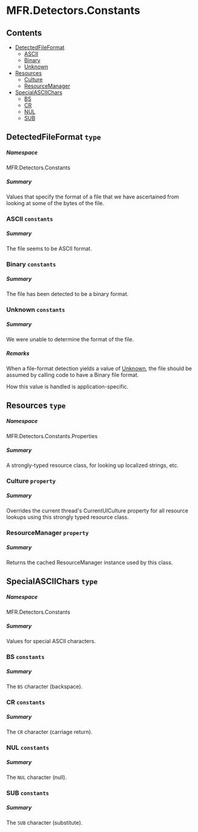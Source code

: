 <a name='assembly'></a>
# MFR.Detectors.Constants

## Contents

- [DetectedFileFormat](#T-MFR-Detectors-Constants-DetectedFileFormat 'MFR.Detectors.Constants.DetectedFileFormat')
  - [ASCII](#F-MFR-Detectors-Constants-DetectedFileFormat-ASCII 'MFR.Detectors.Constants.DetectedFileFormat.ASCII')
  - [Binary](#F-MFR-Detectors-Constants-DetectedFileFormat-Binary 'MFR.Detectors.Constants.DetectedFileFormat.Binary')
  - [Unknown](#F-MFR-Detectors-Constants-DetectedFileFormat-Unknown 'MFR.Detectors.Constants.DetectedFileFormat.Unknown')
- [Resources](#T-MFR-Detectors-Constants-Properties-Resources 'MFR.Detectors.Constants.Properties.Resources')
  - [Culture](#P-MFR-Detectors-Constants-Properties-Resources-Culture 'MFR.Detectors.Constants.Properties.Resources.Culture')
  - [ResourceManager](#P-MFR-Detectors-Constants-Properties-Resources-ResourceManager 'MFR.Detectors.Constants.Properties.Resources.ResourceManager')
- [SpecialASCIIChars](#T-MFR-Detectors-Constants-SpecialASCIIChars 'MFR.Detectors.Constants.SpecialASCIIChars')
  - [BS](#F-MFR-Detectors-Constants-SpecialASCIIChars-BS 'MFR.Detectors.Constants.SpecialASCIIChars.BS')
  - [CR](#F-MFR-Detectors-Constants-SpecialASCIIChars-CR 'MFR.Detectors.Constants.SpecialASCIIChars.CR')
  - [NUL](#F-MFR-Detectors-Constants-SpecialASCIIChars-NUL 'MFR.Detectors.Constants.SpecialASCIIChars.NUL')
  - [SUB](#F-MFR-Detectors-Constants-SpecialASCIIChars-SUB 'MFR.Detectors.Constants.SpecialASCIIChars.SUB')

<a name='T-MFR-Detectors-Constants-DetectedFileFormat'></a>
## DetectedFileFormat `type`

##### Namespace

MFR.Detectors.Constants

##### Summary

Values that specify the format of a file that we have ascertained from looking
at some of the bytes of the file.

<a name='F-MFR-Detectors-Constants-DetectedFileFormat-ASCII'></a>
### ASCII `constants`

##### Summary

The file seems to be ASCII format.

<a name='F-MFR-Detectors-Constants-DetectedFileFormat-Binary'></a>
### Binary `constants`

##### Summary

The file has been detected to be a binary format.

<a name='F-MFR-Detectors-Constants-DetectedFileFormat-Unknown'></a>
### Unknown `constants`

##### Summary

We were unable to determine the format of the file.

##### Remarks

When a file-format detection yields a value of
[Unknown](#F-MFR-Detectors-Constants-DetectedFileFormat-Unknown 'MFR.Detectors.Constants.DetectedFileFormat.Unknown'), the file
should be assumed by calling code to have a Binary file format.



How this value is handled is application-specific.

<a name='T-MFR-Detectors-Constants-Properties-Resources'></a>
## Resources `type`

##### Namespace

MFR.Detectors.Constants.Properties

##### Summary

A strongly-typed resource class, for looking up localized strings, etc.

<a name='P-MFR-Detectors-Constants-Properties-Resources-Culture'></a>
### Culture `property`

##### Summary

Overrides the current thread's CurrentUICulture property for all
  resource lookups using this strongly typed resource class.

<a name='P-MFR-Detectors-Constants-Properties-Resources-ResourceManager'></a>
### ResourceManager `property`

##### Summary

Returns the cached ResourceManager instance used by this class.

<a name='T-MFR-Detectors-Constants-SpecialASCIIChars'></a>
## SpecialASCIIChars `type`

##### Namespace

MFR.Detectors.Constants

##### Summary

Values for special ASCII characters.

<a name='F-MFR-Detectors-Constants-SpecialASCIIChars-BS'></a>
### BS `constants`

##### Summary

The `BS` character (backspace).

<a name='F-MFR-Detectors-Constants-SpecialASCIIChars-CR'></a>
### CR `constants`

##### Summary

The `CR` character (carriage return).

<a name='F-MFR-Detectors-Constants-SpecialASCIIChars-NUL'></a>
### NUL `constants`

##### Summary

The `NUL` character (null).

<a name='F-MFR-Detectors-Constants-SpecialASCIIChars-SUB'></a>
### SUB `constants`

##### Summary

The `SUB` character (substitute).
